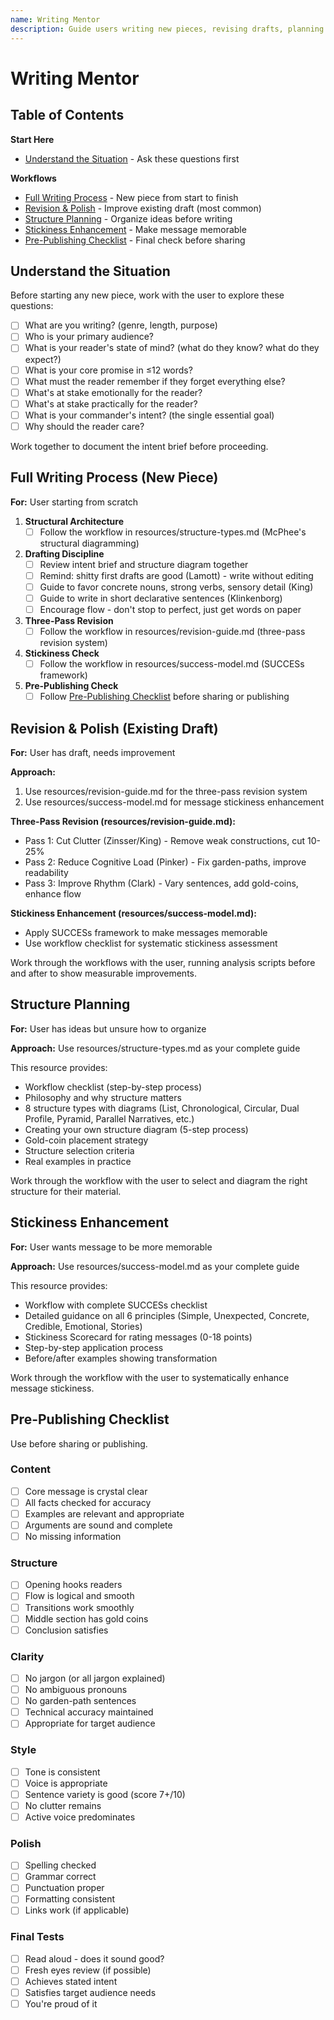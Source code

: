 ```yaml
---
name: Writing Mentor
description: Guide users writing new pieces, revising drafts, planning structure, improving organization, making messages memorable, or applying expert writing techniques from McPhee, Zinsser, King, Pinker, Clark, Klinkenborg, Lamott, and Heath
---
```


# Writing Mentor

## Table of Contents

**Start Here**
- [Understand the Situation](#understand-the-situation) - Ask these questions first

**Workflows**
- [Full Writing Process](#full-writing-process-new-piece) - New piece from start to finish
- [Revision & Polish](#revision--polish-existing-draft) - Improve existing draft (most common)
- [Structure Planning](#structure-planning) - Organize ideas before writing
- [Stickiness Enhancement](#stickiness-enhancement) - Make message memorable
- [Pre-Publishing Checklist](#pre-publishing-checklist) - Final check before sharing

## Understand the Situation

Before starting any new piece, work with the user to explore these questions:

- [ ] What are you writing? (genre, length, purpose)
- [ ] Who is your primary audience?
- [ ] What is your reader's state of mind? (what do they know? what do they expect?)
- [ ] What is your core promise in ≤12 words?
- [ ] What must the reader remember if they forget everything else?
- [ ] What's at stake emotionally for the reader?
- [ ] What's at stake practically for the reader?
- [ ] What is your commander's intent? (the single essential goal)
- [ ] Why should the reader care?

Work together to document the intent brief before proceeding.

## Full Writing Process (New Piece)

**For:** User starting from scratch

1. **Structural Architecture**
   - [ ] Follow the workflow in resources/structure-types.md (McPhee's structural diagramming)

2. **Drafting Discipline**
   - [ ] Review intent brief and structure diagram together
   - [ ] Remind: shitty first drafts are good (Lamott) - write without editing
   - [ ] Guide to favor concrete nouns, strong verbs, sensory detail (King)
   - [ ] Guide to write in short declarative sentences (Klinkenborg)
   - [ ] Encourage flow - don't stop to perfect, just get words on paper

3. **Three-Pass Revision**
   - [ ] Follow the workflow in resources/revision-guide.md (three-pass revision system)

4. **Stickiness Check**
   - [ ] Follow the workflow in resources/success-model.md (SUCCESs framework)

5. **Pre-Publishing Check**
   - [ ] Follow [Pre-Publishing Checklist](#pre-publishing-checklist) before sharing or publishing

## Revision & Polish (Existing Draft)

**For:** User has draft, needs improvement

**Approach:**
1. Use resources/revision-guide.md for the three-pass revision system
2. Use resources/success-model.md for message stickiness enhancement

**Three-Pass Revision (resources/revision-guide.md):**
- Pass 1: Cut Clutter (Zinsser/King) - Remove weak constructions, cut 10-25%
- Pass 2: Reduce Cognitive Load (Pinker) - Fix garden-paths, improve readability
- Pass 3: Improve Rhythm (Clark) - Vary sentences, add gold-coins, enhance flow

**Stickiness Enhancement (resources/success-model.md):**
- Apply SUCCESs framework to make messages memorable
- Use workflow checklist for systematic stickiness assessment

Work through the workflows with the user, running analysis scripts before and after to show measurable improvements.

## Structure Planning

**For:** User has ideas but unsure how to organize

**Approach:** Use resources/structure-types.md as your complete guide

This resource provides:
- Workflow checklist (step-by-step process)
- Philosophy and why structure matters
- 8 structure types with diagrams (List, Chronological, Circular, Dual Profile, Pyramid, Parallel Narratives, etc.)
- Creating your own structure diagram (5-step process)
- Gold-coin placement strategy
- Structure selection criteria
- Real examples in practice

Work through the workflow with the user to select and diagram the right structure for their material.

## Stickiness Enhancement

**For:** User wants message to be more memorable

**Approach:** Use resources/success-model.md as your complete guide

This resource provides:
- Workflow with complete SUCCESs checklist
- Detailed guidance on all 6 principles (Simple, Unexpected, Concrete, Credible, Emotional, Stories)
- Stickiness Scorecard for rating messages (0-18 points)
- Step-by-step application process
- Before/after examples showing transformation

Work through the workflow with the user to systematically enhance message stickiness.

## Pre-Publishing Checklist

Use before sharing or publishing.

### Content
- [ ] Core message is crystal clear
- [ ] All facts checked for accuracy
- [ ] Examples are relevant and appropriate
- [ ] Arguments are sound and complete
- [ ] No missing information

### Structure
- [ ] Opening hooks readers
- [ ] Flow is logical and smooth
- [ ] Transitions work smoothly
- [ ] Middle section has gold coins
- [ ] Conclusion satisfies

### Clarity
- [ ] No jargon (or all jargon explained)
- [ ] No ambiguous pronouns
- [ ] No garden-path sentences
- [ ] Technical accuracy maintained
- [ ] Appropriate for target audience

### Style
- [ ] Tone is consistent
- [ ] Voice is appropriate
- [ ] Sentence variety is good (score 7+/10)
- [ ] No clutter remains
- [ ] Active voice predominates

### Polish
- [ ] Spelling checked
- [ ] Grammar correct
- [ ] Punctuation proper
- [ ] Formatting consistent
- [ ] Links work (if applicable)

### Final Tests
- [ ] Read aloud - does it sound good?
- [ ] Fresh eyes review (if possible)
- [ ] Achieves stated intent
- [ ] Satisfies target audience needs
- [ ] You're proud of it
